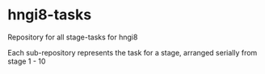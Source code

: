 # hngi8-tasks
Repository for all stage-tasks for hngi8

Each sub-repository represents the task for a stage, arranged serially from stage 1 - 10 
